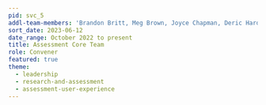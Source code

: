 ```yaml
---
pid: svc_5
addl-team-members: 'Brandon Britt, Meg Brown, Joyce Chapman, Deric Hardy, Kelley Lawton, Amelia Rodarte, Abby Wickes'
sort_date: 2023-06-12
date_range: October 2022 to present
title: Assessment Core Team
role: Convener
featured: true
theme: 
  - leadership
  - research-and-assessment
  - assessment-user-experience
---
```

